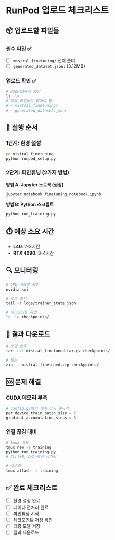 # RunPod 업로드 체크리스트

## 📦 업로드할 파일들

### 필수 파일 ✅
- [ ] `mistral_finetuning/` 전체 폴더
- [ ] `generated_dataset.jsonl` (3.12MB)

### 업로드 확인 ✅
```bash
# RunPod에서 확인
ls -la
# 다음 파일들이 있어야 함:
# - mistral_finetuning/
# - generated_dataset.jsonl
```

## 🚀 실행 순서

### 1단계: 환경 설정
```bash
cd mistral_finetuning
python runpod_setup.py
```

### 2단계: 파인튜닝 (2가지 방법)

**방법 A: Jupyter 노트북 (권장)**
```bash
jupyter notebook finetuning_notebook.ipynb
```

**방법 B: Python 스크립트**
```bash
python run_training.py
```

## ⏱️ 예상 소요 시간
- **L40**: 2-3시간
- **RTX 4090**: 3-4시간

## 🔍 모니터링
```bash
# GPU 사용량 확인
nvidia-smi

# 로그 확인
tail -f logs/trainer_state.json

# 체크포인트 확인
ls -la checkpoints/
```

## 💾 결과 다운로드
```bash
# 모델 압축
tar -czf mistral_finetuned.tar.gz checkpoints/

# 또는
zip -r mistral_finetuned.zip checkpoints/
```

## 🆘 문제 해결

### CUDA 메모리 부족
```python
# config.py에서 배치 크기 줄이기
per_device_train_batch_size = 2
gradient_accumulation_steps = 8
```

### 연결 끊김 대비
```bash
# tmux 사용
tmux new -s training
python run_training.py
# Ctrl+B, D로 세션 나가기

# 재연결
tmux attach -t training
```

## ✅ 완료 체크리스트
- [ ] 환경 설정 완료
- [ ] 데이터 전처리 완료
- [ ] 파인튜닝 시작
- [ ] 체크포인트 저장 확인
- [ ] 최종 모델 저장
- [ ] 결과 다운로드